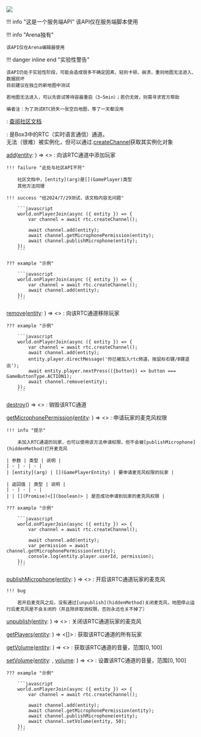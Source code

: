 <a href="https://github.com/qndm"><img src="https://img.shields.io/badge/%E8%B4%A1%E7%8C%AE%E8%80%85-qndm-blue"></img></a>

!!! info "这是一个服务端API"
    该API仅在服务端脚本使用

!!! info "Arena独有"

    该API仅在Arena编辑器使用

!!! danger inline end "实验性警告"

    该API仍处于实验性阶段，可能会造成很多不确定因素，轻则卡顿、崩溃，重则地图无法进入、数据损坏  
    目前建议在独立的新地图中测试

    若地图无法进入，可以先尝试等待容器重启（3~5min）；若仍无效，则需寻求官方帮助

    编者注：为了测试RTC损失一张空白地图，等了一天都没用

: [查阅社区文档](https://www.yuque.com/box3lab/api/ogh9sncntyg18gd5)

:   [](GameRTCChannel)是Box3中的RTC（实时语言通信）通道。  
    [](GameRTCChannel)无法（很难）被实例化，但可以通过[](rtc).[createChannel](hiddenMethod)获取其实例化对象

[add](hiddenMethod)([entity](arg): [](GamePlayerEntity)) => [](Promise)<[](void)>
:   向该RTC通道中添加玩家

    !!! failure "此处与社区API不符"

        社区文档中，[entity](arg)是[](GamePlayer)类型  
        其他方法同理

    !!! success "经2024/7/29测试，该文档内容无问题"

        ```javascript
        world.onPlayerJoin(async ({ entity }) => {
            var channel = await rtc.createChannel();

            await channel.add(entity);
            await channel.getMicrophonePermission(entity);
            await channel.publishMicrophone(entity);
        });
        ```

    ??? example "示例"

        ```javascript
        world.onPlayerJoin(async ({ entity }) => {
            var channel = await rtc.createChannel();
            await channel.add(entity);
        });
        ```

[remove](hiddenMethod)([entity](arg): [](GamePlayerEntity)) => [](Promise)<[](void)>
:   向该RTC通道移除玩家

    ??? example "示例"

        ```javascript
        world.onPlayerJoin(async ({ entity }) => {
            var channel = await rtc.createChannel();
            await channel.add(entity);
            entity.player.directMessage('你已被加入rtc频道，按鼠标右键/B键退出');
            await entity.player.nextPress(({button}) => button === GameButtonType.ACTION1);
            await channel.remove(entity);
        });
        ```

[destroy](hiddenMethod)() => [](Promise)<[](void)>
:   销毁该RTC通道

[getMicrophonePermission](hiddenMethod)([entity](arg): [](GamePlayerEntity)) => [](Promise)<[](boolean)>
:   申请玩家的麦克风权限

    !!! info "提示"

        未加入RTC通道的玩家，也可以使用该方法申请权限，但不会被[publishMicrophone](hiddenMethod)打开麦克风

    | 参数 | 类型 | 说明 |
    | - | - | - |
    | [entity](arg) | [](GamePlayerEntity) | 要申请麦克风权限的玩家 |

    | 返回值 | 类型 | 说明 |
    | - | - | - |
    | | [](Promise)<[](boolean)> | 是否成功申请到玩家的麦克风权限 |

    ??? example "示例"

        ```javascript
        world.onPlayerJoin(async ({ entity }) => {
            var channel = await rtc.createChannel();

            await channel.add(entity);
            var permission = await channel.getMicrophonePermission(entity);
            console.log(entity.player.userId, permission);
        });
        ```

[publishMicrophone](hiddenMethod)([entity](arg): [](GamePlayerEntity)) => [](Promise)<[](void)>
:   开启该RTC通道玩家的麦克风

    !!! bug

        若开启麦克风之后，没有通过[unpublish](hiddenMethod)关闭麦克风，地图停止运行后麦克风是不会关闭的（并且除非取消权限，否则永远也关不掉了）

[unpublish](hiddenMethod)([entity](arg): [](GamePlayerEntity)) => [](Promise)<[](void)>
:   关闭该RTC通道玩家的麦克风

[getPlayers](hiddenMethod)([entity](arg): [](GamePlayerEntity)) => [](Promise)<[](GamePlayerEntity)[]>
:   获取该RTC通道的所有玩家

[getVolume](hiddenMethod)([entity](arg): [](GamePlayerEntity)) => [](Promise)<[](number)>
:   获取该RTC通道的音量，范围$[0, 100]$

[setVolume](hiddenMethod)([entity](arg): [](GamePlayerEntity), [volume](arg): [](number)) => [](Promise)<[](void)>
:   设置该RTC通道的音量，范围$[0, 100]$

    ??? example "示例"

        ```javascript
        world.onPlayerJoin(async ({ entity }) => {
            var channel = await rtc.createChannel();

            await channel.add(entity);
            await channel.getMicrophonePermission(entity);
            await channel.publishMicrophone(entity);
            await channel.setVolume(entity, 50);
        });
        ```

